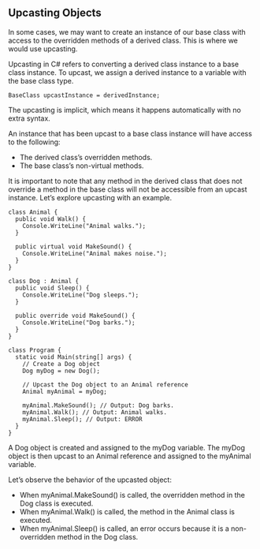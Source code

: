 ## Upcasting Objects

In some cases, we may want to create an instance of our base class with access to the overridden methods of a derived class. This is where we would use upcasting.

Upcasting in C# refers to converting a derived class instance to a base class instance. To upcast, we assign a derived instance to a variable with the base class type.

```
BaseClass upcastInstance = derivedInstance;

```

The upcasting is implicit, which means it happens automatically with no extra syntax.

An instance that has been upcast to a base class instance will have access to the following:

- The derived class’s overridden methods.
- The base class’s non-virtual methods.

It is important to note that any method in the derived class that does not override a method in the base class will not be accessible from an upcast instance. Let’s explore upcasting with an example.

```
class Animal {
  public void Walk() {
    Console.WriteLine("Animal walks.");
  }

  public virtual void MakeSound() {
    Console.WriteLine("Animal makes noise.");
  }
}

class Dog : Animal {
  public void Sleep() {
    Console.WriteLine("Dog sleeps.");
  }

  public override void MakeSound() {
    Console.WriteLine("Dog barks.");
  }
}

class Program {
  static void Main(string[] args) {
    // Create a Dog object
    Dog myDog = new Dog();

    // Upcast the Dog object to an Animal reference
    Animal myAnimal = myDog;

    myAnimal.MakeSound(); // Output: Dog barks.
    myAnimal.Walk(); // Output: Animal walks.
    myAnimal.Sleep(); // Output: ERROR
  }
}

```

A Dog object is created and assigned to the myDog variable. The myDog object is then upcast to an Animal reference and assigned to the myAnimal variable.

Let’s observe the behavior of the upcasted object:

- When myAnimal.MakeSound() is called, the overridden method in the Dog class is executed.
- When myAnimal.Walk() is called, the method in the Animal class is executed.
- When myAnimal.Sleep() is called, an error occurs because it is a non-overridden method in the Dog class.

